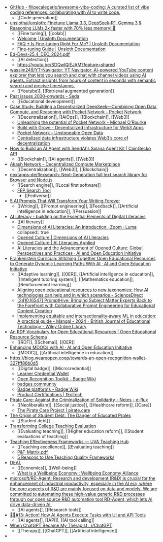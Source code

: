 - [GitHub - filipecalegario/awesome-vibe-coding: A curated list of vibe coding references, collaborating with AI to write code.](https://github.com/filipecalegario/awesome-vibe-coding)
	- [[Code generation]]
- [unslothai/unsloth: Finetune Llama 3.3, DeepSeek-R1, Gemma 3 & Reasoning LLMs 2x faster with 70% less memory! 🦥](https://github.com/unslothai/unsloth)
	- [[Fine tuning]], [[colab]]
	- [Welcome | Unsloth Documentation](https://docs.unsloth.ai/)
	- [FAQ + Is Fine-tuning Right For Me? | Unsloth Documentation](https://docs.unsloth.ai/get-started/beginner-start-here/faq-+-is-fine-tuning-right-for-me)
	- [Fine-tuning Guide | Unsloth Documentation](https://docs.unsloth.ai/get-started/fine-tuning-guide)
- [Ed-Devs-25.4_DEC_2024.pdf](https://www.seda.ac.uk/wp-content/uploads/2024/12/Ed-Devs-25.4_DEC_2024.pdf)
	- [[AI detection]]
	- https://youtu.be/SDQwlQIEJAM?feature=shared
- [wassim249/YT-Navigator: YT Navigator: AI-powered YouTube content explorer that lets you search and chat with channel videos using AI agents. Extract insights from hours of content in seconds with semantic search and precise timestamps.](https://github.com/wassim249/YT-Navigator)
	- [[Youtube]], [[Retrieval augmented generation]]
- [Past issues 2000-onwards - Seda](https://www.seda.ac.uk/seda-publishing/educational-developments/past-issues-2000-onwards/)
	- [[Educational development]]
- [Case Study: Building a Decentralized DeepSeek—Combining Open Data, Compute, and Reasoning with Pocket Network - Pocket Network](https://pocket.network/case-study-building-a-decentralized-deepseek-combining-open-data-compute-and-reasoning-with-pocket-network/)
	- [[Decentralization]], [[AIOps]], [[Blockchain]], [[Web3]]
	- [Unleashing the potential of Pocket Network - Michael O'Rourke](https://morourke.org/unleashing-the-potential-of-pocket-network/)
	- [Build with Grove - Decentralized Infrastructure for Web3 Apps](https://grove.city/)
	- [Pocket Network - Unstoppable Open Data](https://pocket.network/)
	- [Centralized data infrastructure violates Web3’s core of decentralization](https://cointelegraph.com/news/centralized-data-infrastructure-violates-web3)
- [How to Build an AI Agent with SendAI's Solana Agent Kit | CoinGecko API](https://www.coingecko.com/learn/build-ai-agent-using-solana-agent-kit)
	- [[Blockchain]], [[AI agents]], [[Web3]]
- [Akash Network - Decentralized Compute Marketplace](https://akash.network/)
	- [[Decentralization]], [[Web3]], [[Blockchain]]
- [nextapps-de/flexsearch: Next-Generation full text search library for Browser and Node.js](https://github.com/nextapps-de/flexsearch)
	- [[Search engine]], [[Local first software]]
	- [FEP Search Tool](https://fep-search.glitch.me/)
		- [[Fediverse]]
- [5 AI Prompts That Will Transform Your Writing Forever](https://www.forbes.com/sites/bernardmarr/2025/03/17/5-ai-prompts-that-will-transform-your-writing-forever/)
	- [[Writing]], [[Prompt engineering]], [[Feedback]], [[Artificial intelligence in education]], [[Persuasion]]
- [AI Literacy - building on the Essential Elements of Digital Literacies](https://ailiteracy.fyi/)
	- [[AI literacy]]
	- [Dimensions of AI Literacies: An Introduction · Zoom · Luma](https://lu.ma/lm657f0p)
	  collapsed:: true
	- [Opened Culture | Dimensions of AI Literacies](https://openedculture.org/projects/dimensions-of-ai-literacies/)
	- [Opened Culture | AI Literacies Applied](https://openedculture.org/projects/ai-literacies-applied/)
	- [AI Literacies and the Advancement of Opened Culture: Global Perspectives and Practices · AI and Open Education Initiative](https://aiopeneducation.pubpub.org/pub/fmktz5d3/release/5)
- [Frankenstein Curricula: Stitching Together Open Educational Resources to Generate Dynamic Learning Paths With AI · AI and Open Education Initiative](https://aiopeneducation.pubpub.org/pub/g221lvoq/release/3?readingCollection=06969c6d)
	- [[Adaptive learning]], [[OER]], [[Artificial intelligence in education]], [[Intelligent tutoring system]], [[Mathematics education]], [[Reinforcement learning]]
	- [Aligning open educational resources to new taxonomies: How AI technologies can help and in which scenarios - ScienceDirect](https://www.sciencedirect.com/science/article/pii/S0360131524000411)
	- [[2410.16547] PromptHive: Bringing Subject Matter Experts Back to the Forefront with Collaborative Prompt Engineering for Educational Content Creation](https://arxiv.org/abs/2410.16547)
	- [Implementing equitable and intersectionality‐aware ML in education: A practical guide - Mangal - 2024 - British Journal of Educational Technology - Wiley Online Library](https://bera-journals.onlinelibrary.wiley.com/doi/10.1111/bjet.13484)
- [An RDF Vocabulary for Open Educational Resources | Open Educational Resource Schema](https://oerschema.org/)
	- [[RDF]], [[Schema]], [[OER]]
- [Enhancing MOOCs with AI · AI and Open Education Initiative](https://aiopeneducation.pubpub.org/pub/nyqg4n2t/release/7?readingCollection=06969c6d)
	- [[MOOC]], [[Artificial intelligence in education]]
- https://blog.weareopen.coop/towards-an-open-recognition-wallet-327fff86b0d5
	- [[Digital badge]], [[Microcredential]]
	- [Learner Credential Wallet](https://lcw.app/)
	- [Open Recognition Toolkit - Badge Wiki](https://badge.wiki/wiki/Open_Recognition_Toolkit)
	- [badges.community](https://badges.community/)
	- [Badge platforms - Badge Wiki](https://badge.wiki/wiki/Badge_platforms)
	- [Product Certifications | 1EdTech](https://site.imsglobal.org/certifications?refinementList%5Bstandards_lvlx%5D%5B0%5D=Open%20Badges)
- [Pirate Care: Against the Criminalization of Solidarity - Notes - e-flux](https://www.e-flux.com/notes/651619/pirate-care-against-the-criminalization-of-solidarity)
	- [[Neoliberalism]], [[Social justice]], [[Healthcare reform]], [[Care]]
	- [The Pirate Care Project | pirate.care](https://pirate.care/pages/concept/)
- [The Origin of Student Debt: The Danger of Educated Proles](https://theintercept.com/2022/08/25/student-loans-debt-reagan/)
	- [[Student debt]]
- [Transforming College Teaching Evaluation](https://hep.gse.harvard.edu/9798895570159/transforming-college-teaching-evaluation/)
	- [[Evaluating teaching]], [[Higher education reform]], [[Student evaluations of teaching]]
- [Teaching Effectiveness Frameworks — UVA Teaching Hub](https://teaching.virginia.edu/collections/teaching-effectiveness-frameworks?trk=article-ssr-frontend-pulse-lite_little-text-block)
	- [[Teaching excellence]], [[Evaluating teaching]]
	- [P&T-Matrix.pdf](https://www.aau.edu/sites/default/files/AAU-Files/STEM-Education-Initiative/P&T-Matrix.pdf?trk=article-ssr-frontend-pulse-lite_little-text-block)
	- [5 Reasons to Use Teaching Quality Frameworks](https://www.linkedin.com/pulse/5-reasons-use-teaching-quality-frameworks-michael-mccreary-xjtxe)
- [DEAL](https://doughnuteconomics.org/)
	- [[Economics]], [[Well-being]]
	- [What is a Wellbeing Economy : Wellbeing Economy Alliance](https://weall.org/what-is-wellbeing-economy)
- [microsoft/RD-Agent: Research and development (R&D) is crucial for the enhancement of industrial productivity, especially in the AI era, where the core aspects of R&D are mainly focused on data and models. We are committed to automating these high-value generic R&D processes through our open source R&D automation tool RD-Agent, which lets AI drive data-driven AI.](https://github.com/microsoft/RD-Agent)
	- [[AI agents]], [[Research tools]]
- [🦸🏻#13: Action! How AI Agents Execute Tasks with UI and API Tools](https://huggingface.co/blog/Kseniase/action)
	- [[AI agents]], [[API]], [[AI tool calling]]
- [When ChatGPT Became My Therapist : r/ChatGPT](https://www.reddit.com/r/ChatGPT/comments/1jd0402/when_chatgpt_became_my_therapist/)
	- [[Therapy]], [[ChatGPT]], [[Artificial intelligence]]
-
